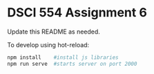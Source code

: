 # DSCI 554 Assignment 6

Update this README as needed.

To develop using hot-reload:

```bash
npm install    #install js libraries
npm run serve  #starts server on port 2000
```
